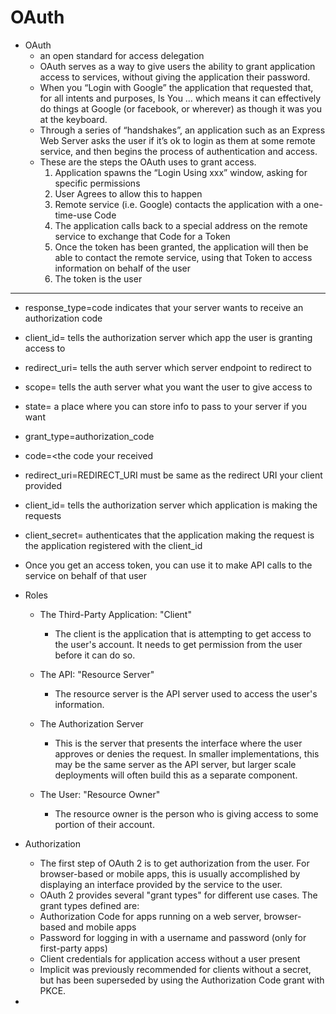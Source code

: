 # OAuth

  - OAuth 
    - an open standard for access delegation
    - OAuth serves as a way to give users the ability to grant application access to services, without giving the application their password.
    -  When you “Login with Google” the application that requested that, for all intents and purposes, Is You … which means it can effectively do things at Google (or facebook, or wherever) as though it was you at the keyboard.
    - Through a series of “handshakes”, an application such as an Express Web Server asks the user if it’s ok to login as them at some remote service, and then begins the process of authentication and access.
    - These are the steps the OAuth uses to grant access. 
      1. Application spawns the “Login Using xxx” window, asking for specific permissions
      1. User Agrees to allow this to happen
      1. Remote service (i.e. Google) contacts the application with a one-time-use Code
      1. The application calls back to a special address on the remote service to exchange that Code for a Token
      1. Once the token has been granted, the application will then be able to contact the remote service, using that Token to access information on behalf of the user
      1. The token is the user
***
  - response_type=code indicates that your server wants to receive an authorization code
  - client_id=<your client id> tells the authorization server which app the user is granting access to
  - redirect_uri=<your redirect uri> tells the auth server which server endpoint to redirect to
  - scope=<list of scopes> tells the auth server what you want the user to give access to
  - state=<anything you want> a place where you can store info to pass to your server if you want
  - grant_type=authorization_code
  - code=<the code your received
  - redirect_uri=REDIRECT_URI must be same as the redirect URI your client provided
  - client_id=<your client id> tells the authorization server which application is making the requests
  - client_secret=<your client secret> authenticates that the application making the request is the application registered with the client_id
  - Once you get an access token, you can use it to make API calls to the service on behalf of that user

  - Roles
    - The Third-Party Application: "Client"
      - The client is the application that is attempting to get access to the user's account. It needs to get permission from the user before it can do so.

    - The API: "Resource Server"
      - The resource server is the API server used to access the user's information.

    - The Authorization Server
      - This is the server that presents the interface where the user approves or denies the request. In smaller implementations, this may be the same server as the API server, but larger scale deployments will often build this as a separate component.

    - The User: "Resource Owner"
      - The resource owner is the person who is giving access to some portion of their account.

  - Authorization
      - The first step of OAuth 2 is to get authorization from the user. For browser-based or mobile apps, this is usually accomplished by displaying an interface provided by the service to the user.
      - OAuth 2 provides several "grant types" for different use cases. The grant types defined are:
      - Authorization Code for apps running on a web server, browser-based and mobile apps
      - Password for logging in with a username and password (only for first-party apps)
      - Client credentials for application access without a user present
      - Implicit was previously recommended for clients without a secret, but has been superseded by using the Authorization Code grant with PKCE.

  - 